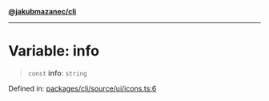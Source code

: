 [**@jakubmazanec/cli**](../../../../README.md)

---

# Variable: info

> `const` **info**: `string`

Defined in:
[packages/cli/source/ui/icons.ts:6](https://github.com/jakubmazanec/tools/blob/dccfe8e5cee218e88ff4db59e4bf460975897c58/packages/cli/source/ui/icons.ts#L6)
